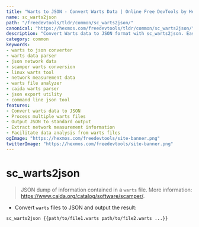 ```yaml
---
title: "Warts to JSON - Convert Warts Data | Online Free DevTools by Hexmos"
name: sc_warts2json
path: "/freedevtools/tldr/common/sc_warts2json/"
canonical: "https://hexmos.com/freedevtools/tldr/common/sc_warts2json/"
description: "Convert Warts data to JSON format with sc_warts2json. Easily extract and transform network measurement data. Free online tool, no registration required."
category: common
keywords:
- warts to json converter
- warts data parser
- json network data
- scamper warts conversion
- linux warts tool
- network measurement data
- warts file analyzer
- caida warts parser
- json export utility
- command line json tool
features:
- Convert warts data to JSON
- Process multiple warts files
- Output JSON to standard output
- Extract network measurement information
- Facilitate data analysis from warts files
ogImage: "https://hexmos.com/freedevtools/site-banner.png"
twitterImage: "https://hexmos.com/freedevtools/site-banner.png"
---
```


# sc_warts2json

> JSON dump of information contained in a `warts` file.
> More information: <https://www.caida.org/catalog/software/scamper/>.

- Convert `warts` files to JSON and output the result:

`sc_warts2json {{path/to/file1.warts path/to/file2.warts ...}}`
